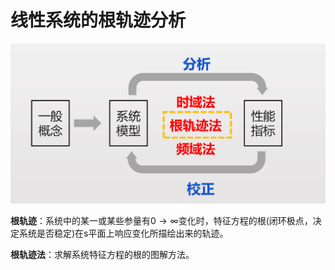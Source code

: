 # 线性系统的根轨迹分析


![alt text](image.png)

**根轨迹**：系统中的某一或某些参量有$0\rightarrow\infty$变化时，特征方程的根(闭环极点，决定系统是否稳定)在s平面上响应变化所描绘出来的轨迹。

**根轨迹法**：求解系统特征方程的根的图解方法。

